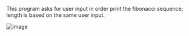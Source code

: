 This program asks for user input in order print the fibonacci sequence; length is based on the same user input.

![image](https://github.com/isaacGarcia92/Fibonacci_Series/assets/118863715/ba597d11-3582-44d7-95b0-4ff114f61db5)
